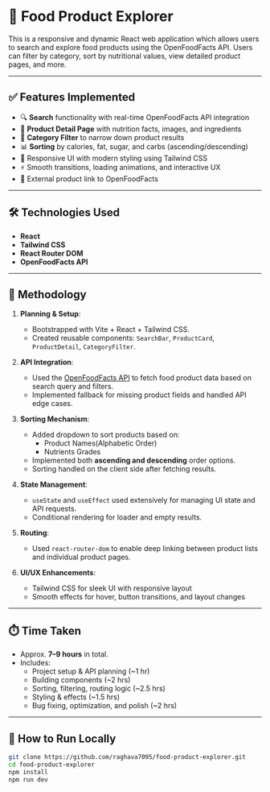 # 🥫 Food Product Explorer

This is a responsive and dynamic React web application which allows users to search and explore food products using the OpenFoodFacts API. Users can filter by category, sort by nutritional values, view detailed product pages, and more.

---

## ✅ Features Implemented

- 🔍 **Search** functionality with real-time OpenFoodFacts API integration
- 🧾 **Product Detail Page** with nutrition facts, images, and ingredients
- 🧠 **Category Filter** to narrow down product results
- 📊 **Sorting** by calories, fat, sugar, and carbs (ascending/descending)
- 🎨 Responsive UI with modern styling using Tailwind CSS
- ⚡ Smooth transitions, loading animations, and interactive UX
- 🔗 External product link to OpenFoodFacts

---

## 🛠️ Technologies Used

- **React**
- **Tailwind CSS**
- **React Router DOM**
- **OpenFoodFacts API**

---

## 🧠 Methodology

1. **Planning & Setup**:
   - Bootstrapped with Vite + React + Tailwind CSS.
   - Created reusable components: `SearchBar`, `ProductCard`, `ProductDetail`, `CategoryFilter`.

2. **API Integration**:
   - Used the [OpenFoodFacts API](https://world.openfoodfacts.org/) to fetch food product data based on search query and filters.
   - Implemented fallback for missing product fields and handled API edge cases.

3. **Sorting Mechanism**:
   - Added dropdown to sort products based on:
     - Product Names(Alphabetic Order)
     - Nutrients Grades
   - Implemented both **ascending and descending** order options.
   - Sorting handled on the client side after fetching results.

4. **State Management**:
   - `useState` and `useEffect` used extensively for managing UI state and API requests.
   - Conditional rendering for loader and empty results.

5. **Routing**:
   - Used `react-router-dom` to enable deep linking between product lists and individual product pages.

6. **UI/UX Enhancements**:
   - Tailwind CSS for sleek UI with responsive layout
   - Smooth effects for hover, button transitions, and layout changes

---

## ⏱️ Time Taken

- Approx. **7–9 hours** in total.
- Includes:
  - Project setup & API planning (~1 hr)
  - Building components (~2 hrs)
  - Sorting, filtering, routing logic (~2.5 hrs)
  - Styling & effects (~1.5 hrs)
  - Bug fixing, optimization, and polish (~2 hrs)

---

## 🚀 How to Run Locally

```bash
git clone https://github.com/raghava7095/food-product-explorer.git
cd food-product-explorer
npm install
npm run dev

